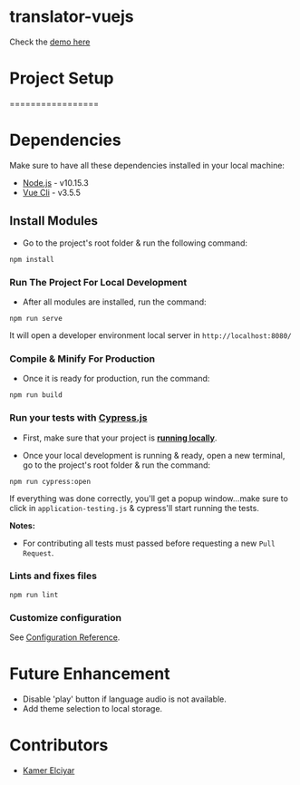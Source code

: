 # translator-vuejs

Check the [demo here](https://manuel-suarez-abascal.github.io/translator-vuejs/)

# Project Setup

=================

# Dependencies

Make sure to have all these dependencies installed in your local machine:

- [Node.js](https://nodejs.org/en/) - v10.15.3
- [Vue Cli](https://cli.vuejs.org/guide/installation.html) - v3.5.5

## Install Modules

- Go to the project's root folder & run the following command:
```
npm install
```

### Run The Project For Local Development

- After all modules are installed, run the command:
```
npm run serve
```
It will open a developer environment local server in ```http://localhost:8080/```

### Compile & Minify For Production ###

- Once it is ready for production, run the command:

```
npm run build
```

### Run your tests with [Cypress.js](https://www.cypress.io/)

- First, make sure that your project is **[running locally](#run-the-project-for-local-development)**.

- Once your local development is running & ready, open a new terminal, go to the project's root folder & run the command:
```
npm run cypress:open
```
If everything was done correctly, you'll get a popup window...make sure to click in `application-testing.js` & cypress'll start running the tests.

**Notes:** 

- For contributing all tests must passed before requesting a new `Pull Request`.

### Lints and fixes files
```
npm run lint
```

### Customize configuration
See [Configuration Reference](https://cli.vuejs.org/config/).

# Future Enhancement

- Disable 'play' button if language audio is not available.
- Add theme selection to local storage.

# Contributors

- [Kamer Elciyar](https://github.com/kamer)
